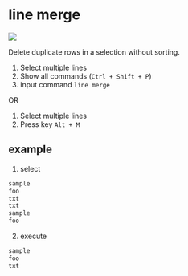 # line merge

![](https://img.shields.io/static/v1?label=vscode&message=^1.53.0&color=blue)

Delete duplicate rows in a selection without sorting.

1. Select multiple lines
2. Show all commands (`Ctrl + Shift + P`)
3. input command `line merge`

OR

1. Select multiple lines
2. Press key `Alt + M`

## example

1. select 

```txt
sample
foo
txt
txt
sample
foo
```

2. execute

```txt
sample
foo
txt
```